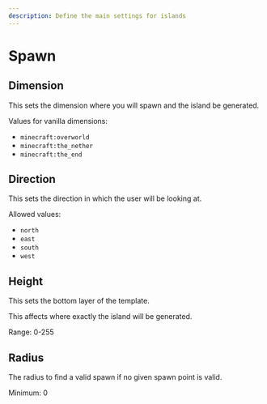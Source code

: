 ```yaml
---
description: Define the main settings for islands
---
```


# Spawn
## Dimension
This sets the dimension where you will spawn and the island be generated.

Values for vanilla dimensions:

- `minecraft:overworld`
- `minecraft:the_nether`
- `minecraft:the_end`

## Direction
This sets the direction in which the user will be looking at.

Allowed values:

- `north`
- `east`
- `south`
- `west`

## Height
This sets the bottom layer of the template.

This affects where exactly the island will be generated.

Range: 0-255

## Radius
The radius to find a valid spawn if no given spawn point is valid.

Minimum: 0